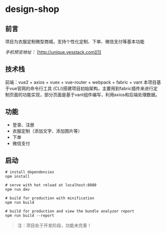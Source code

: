 # design-shop
## 前言 ##
项目为衣服定制微型商城，支持个性化定制、下单、微信支付等基本功能

*手机预览地址：* [http://unique.vesstack.com][1]

## 技术栈 ##

前端：vue2 + axios + vuex + vue-router + webpack + fabric + vant
本项目基于vue官网的命令行工具 (CLI)搭建项目初始架构，主要用到fabric插件来进行定制页面的功能实现，部分页面是基于vant组件编写，利用axios和后端处理数据。
## 功能 ##

 - 登录、注册
 - 衣服定制（添加文字、添加图片等）
 - 下单
 - 微信支付

## 启动 ##

    # install dependencies
    npm install

	# serve with hot reload at localhost:8080
	npm run dev

	# build for production with minification
	npm run build

	# build for production and view the bundle analyzer report
	npm run build --report


> 注：项目处于开发阶段，功能未完善！


  [1]: http://unique.vesstack.com